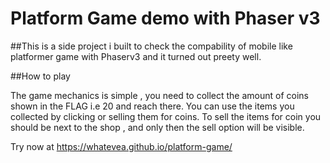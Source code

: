 # Platform Game demo with Phaser v3

##This is a side project i built to check the compability of mobile like platformer game with Phaserv3 and it turned out preety well.

##How to play

The game mechanics is simple , you need to collect the amount of coins shown in the FLAG i.e 20 and reach there.
You can use the items you collected by clicking or selling them for coins. To sell the items for coin you should be next to the shop , and only then the sell option will be visible. 
 
Try now at https://whatevea.github.io/platform-game/
